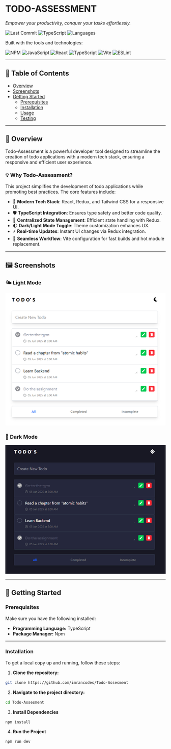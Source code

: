 # TODO-ASSESSMENT

*Empower your productivity, conquer your tasks effortlessly.*

![Last Commit](https://img.shields.io/github/last-commit/imrancodes/todo-assesment)
![TypeScript](https://img.shields.io/badge/typescript-90.67%25-blue)
![Languages](https://img.shields.io/github/languages/count/imrancodes/todo-assesment)

Built with the tools and technologies:

![NPM](https://img.shields.io/badge/npm-CB3837?logo=npm&logoColor=white)
![JavaScript](https://img.shields.io/badge/JavaScript-F7DF1E?logo=javascript&logoColor=black)
![React](https://img.shields.io/badge/React-20232A?logo=react&logoColor=61DAFB)
![TypeScript](https://img.shields.io/badge/TypeScript-007ACC?logo=typescript&logoColor=white)
![Vite](https://img.shields.io/badge/Vite-646CFF?logo=vite&logoColor=white)
![ESLint](https://img.shields.io/badge/ESLint-4B32C3?logo=eslint&logoColor=white)

---

## 📑 Table of Contents

- [Overview](#overview)
- [Screenshots](#screenshots)
- [Getting Started](#getting-started)
  - [Prerequisites](#prerequisites)
  - [Installation](#installation)
  - [Usage](#usage)
  - [Testing](#testing)

---

## 📌 Overview

Todo-Assessment is a powerful developer tool designed to streamline the creation of todo applications with a modern tech stack, ensuring a responsive and efficient user experience.

### 💡 Why Todo-Assessment?

This project simplifies the development of todo applications while promoting best practices. The core features include:

- 🧠 **Modern Tech Stack**: React, Redux, and Tailwind CSS for a responsive UI.
- 🛡 **TypeScript Integration**: Ensures type safety and better code quality.
- 🔄 **Centralized State Management**: Efficient state handling with Redux.
- 🌓 **Dark/Light Mode Toggle**: Theme customization enhances UX.
- ⚡ **Real-time Updates**: Instant UI changes via Redux integration.
- 🚀 **Seamless Workflow**: Vite configuration for fast builds and hot module replacement.

---

## 🖼 Screenshots

### 🌤 Light Mode

![Light Mode](/src/assets/ss2.png)

### 🌙 Dark Mode

![Dark Mode](/src/assets/ss1.png)

---

## 🚀 Getting Started

### Prerequisites

Make sure you have the following installed:

- **Programming Language:** TypeScript
- **Package Manager:** Npm

---

### Installation

To get a local copy up and running, follow these steps:

1. **Clone the repository:**

```bash
git clone https://github.com/imrancodes/Todo-Assesment
```

2. **Navigate to the project directory:**

```bash
cd Todo-Assesment
```

3. **Install Dependencies**

```bash
npm install
```
4. **Run the Project** 
```bash
npm run dev
```

